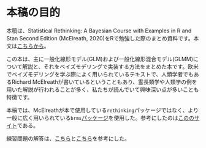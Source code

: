 # 本稿の目的  

本稿は、Statistical Rethinking: A Bayesian Course with Examples in R and Stan Second Edition (McElreath, 2020)をRで勉強した際のまとめ資料です。本文は[こちらから](https://tsubasayamaguchi-jinrui.github.io/Rethinking_Bookdown/)。  

この本は、主に一般化線形モデル(GLM)および一般化線形混合モデル(GLMM)について解説と、それをベイズモデリングで実装する方法をまとめた本です。欧米でベイズモデリングを学ぶ際によく用いられているテキストで、人類学者でもあるRichard McElreathが書いているということもあり、霊長類学や人類学の例を用いた解説が行われることが多く、私たちが読んでいて興味深い点が多いことも特徴です。  

本稿では、McElreathが本で使用している`rethinking`パッケージではなく、より一般に広く用いられている`brms`[パッケージ](https://paul-buerkner.github.io/brms/)を使用した。参考にしたのは[こののサイト](https://bookdown.org/content/4857/)である。  

練習問題の解答は、[こちら](https://sr2-solutions.wjakethompson.com/)と[こちら](https://www.erikkusch.com/courses/rethinking/)を参考にした。  
